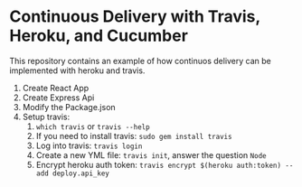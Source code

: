 Continuous Delivery with Travis, Heroku, and Cucumber
===============
This repository contains an example of how continuos delivery can be implemented with heroku and travis.

1. Create React App
2. Create Express Api
3. Modify the Package.json
4. Setup travis:
    1. `which travis` or `travis --help`
    2. If you need to install travis: `sudo gem install travis`
    3. Log into travis: `travis login`
    3. Create a new YML file: `travis init`, answer the question `Node`
    2. Encrypt heroku auth token: `travis encrypt $(heroku auth:token) --add deploy.api_key`
